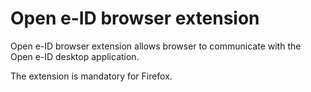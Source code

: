 # Open e-ID browser extension

Open e-ID browser extension allows browser to communicate with the Open e-ID desktop application.

The extension is mandatory for Firefox.

